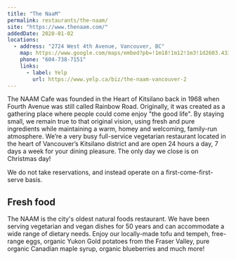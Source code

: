 ```yaml
---
title: "The NaaM"
permalink: restaurants/the-naam/
site: "https://www.thenaam.com/"
addedDate: 2020-01-02
locations:
  - address: "2724 West 4th Avenue, Vancouver, BC"
    map: https://www.google.com/maps/embed?pb=!1m18!1m12!1m3!1d2603.433189264137!2d-123.16922518409162!3d49.26818837932966!2m3!1f0!2f0!3f0!3m2!1i1024!2i768!4f13.1!3m3!1m2!1s0x5486739159840be9%3A0x57f3a29d94a7ac53!2sThe%20Naam!5e0!3m2!1sen!2sca!4v1578296559104!5m2!1sen!2sca
    phone: "604-738-7151"
    links:
      - label: Yelp
        url: https://www.yelp.ca/biz/the-naam-vancouver-2
---
```


The NAAM Cafe was founded in the Heart of Kitsilano back in 1968 when Fourth Avenue was still called Rainbow Road. Originally, it was created as a gathering place where people could come enjoy "the good life". By staying small, we remain true to that original vision, using fresh and pure ingredients while maintaining a warm, homey and welcoming, family-run atmosphere. We’re a very busy full-service vegetarian restaurant located in the heart of Vancouver’s Kitsilano district and are open 24 hours a day, 7 days a week for your dining pleasure. The only day we close is on Christmas day!

We do not take reservations, and instead operate on a first-come-first-serve basis.

<!--more-->

## Fresh food

The NAAM is the city's oldest natural foods restaurant. We have been serving vegetarian and vegan dishes for 50 years and can accommodate a wide range of dietary needs. Enjoy our locally-made tofu and tempeh, free-range eggs, organic Yukon Gold potatoes from the Fraser Valley, pure organic Canadian maple syrup, organic blueberries and much more!
